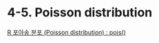 # 4-5. Poisson distribution

 [R 포아송 분포 \(Poisson distribution\) : pois\(\)](https://rfriend.tistory.com/101)



